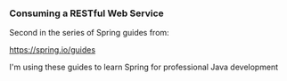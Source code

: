 ### Consuming a RESTful Web Service

Second in the series of Spring guides from:

https://spring.io/guides

I'm using these guides to learn Spring for professional Java development
